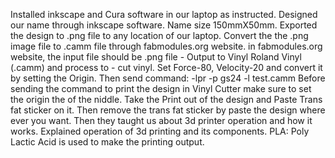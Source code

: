 Installed inkscape and Cura software in our laptop as instructed.
Designed our name through inkscape software.
Name size 150mmX50mm.
Exported the design to .png file to any location of our laptop.
Convert the the .png image file to .camm file through fabmodules.org website.
in fabmodules.org website, the input file should be .png file - Output to Vinyl Roland Vinyl (.camm) and process to - cut vinyl.
Set Force-80, Velocity-20 and convert it by setting the Origin.
Then send command: -lpr -p gs24 -l test.camm
Before sending the command to print the design in Vinyl Cutter make sure to set the origin the of the niddle.
Take the Print out of the design and Paste Trans fat sticker on it.
Then remove the trans fat sticker by paste the design where ever you want.
Then they taught us about 3d printer operation and how it works. Explained operation of 3d printing and its components.
PLA: Poly Lactic Acid is used to make the printing output.